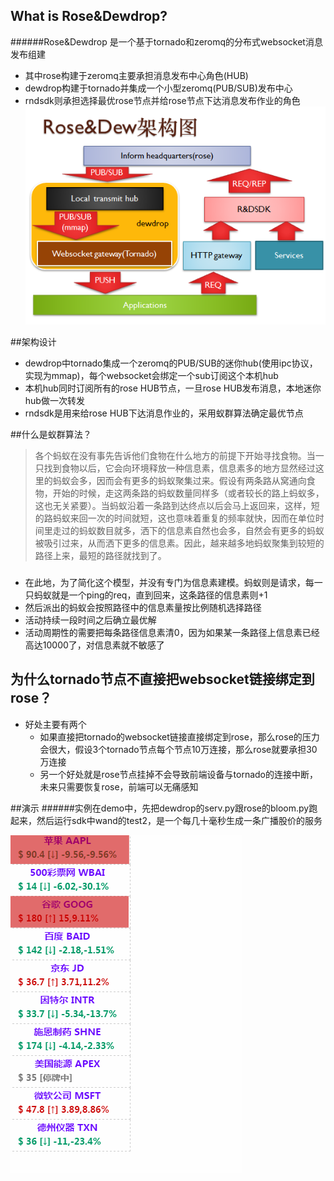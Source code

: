 ## What is Rose&Dewdrop?
######Rose&Dewdrop 是一个基于tornado和zeromq的分布式websocket消息发布组建
* 其中rose构建于zeromq主要承担消息发布中心角色(HUB)
* dewdrop构建于tornado并集成一个小型zeromq(PUB/SUB)发布中心
* rndsdk则承担选择最优rose节点并给rose节点下达消息发布作业的角色
![r&d_structure](rdstu.png)

##架构设计
* dewdrop中tornado集成一个zeromq的PUB/SUB的迷你hub(使用ipc协议，实现为mmap)，每个websocket会绑定一个sub订阅这个本机hub
* 本机hub同时订阅所有的rose HUB节点，一旦rose HUB发布消息，本地迷你hub做一次转发
* rndsdk是用来给rose HUB下达消息作业的，采用蚁群算法确定最优节点

##什么是蚁群算法？
>各个蚂蚁在没有事先告诉他们食物在什么地方的前提下开始寻找食物。当一只找到食物以后，它会向环境释放一种信息素，信息素多的地方显然经过这里的蚂蚁会多，因而会有更多的蚂蚁聚集过来。假设有两条路从窝通向食物，开始的时候，走这两条路的蚂蚁数量同样多（或者较长的路上蚂蚁多，这也无关紧要）。当蚂蚁沿着一条路到达终点以后会马上返回来，这样，短的路蚂蚁来回一次的时间就短，这也意味着重复的频率就快，因而在单位时间里走过的蚂蚁数目就多，洒下的信息素自然也会多，自然会有更多的蚂蚁被吸引过来，从而洒下更多的信息素。因此，越来越多地蚂蚁聚集到较短的路径上来，最短的路径就找到了。
###
* 在此地，为了简化这个模型，并没有专门为信息素建模。蚂蚁则是请求，每一只蚂蚁就是一个ping的req，直到回来，这条路径的信息素则+1
* 然后派出的蚂蚁会按照路径中的信息素量按比例随机选择路径
* 活动持续一段时间之后确立最优解
* 活动周期性的需要把每条路径信息素清0，因为如果某一条路径上信息素已经高达10000了，对信息素就不敏感了

## 为什么tornado节点不直接把websocket链接绑定到rose？

* 好处主要有两个
    *   如果直接把tornado的websocket链接直接绑定到rose，那么rose的压力会很大，假设3个tornado节点每个节点10万连接，那么rose就要承担30万连接
    *   另一个好处就是rose节点挂掉不会导致前端设备与tornado的连接中断，未来只需要恢复rose，前端可以无痛感知

##演示
######实例在demo中，先把dewdrop的serv.py跟rose的bloom.py跑起来，然后运行sdk中wand的test2，是一个每几十毫秒生成一条广播股价的服务

![demo_stock](stock.gif)
